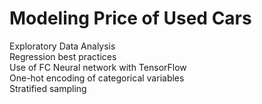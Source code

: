 # Modeling Price of Used Cars
Exploratory Data Analysis <br>
Regression best practices <br>
Use of FC Neural network with TensorFlow <br>
One-hot encoding of categorical variables <br>
Stratified sampling <br>
